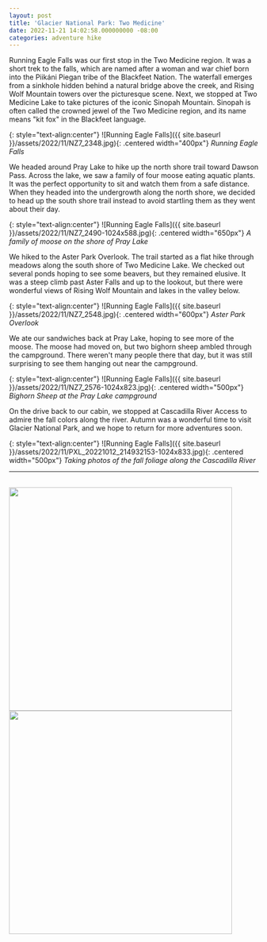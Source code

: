 ```yaml
---
layout: post
title: 'Glacier National Park: Two Medicine'
date: 2022-11-21 14:02:58.000000000 -08:00
categories: adventure hike
---
```


<link rel="stylesheet" href="{{ site.baseurl }}/assets/post-styles.css">

Running Eagle Falls was our first stop in the Two Medicine region. It was a short trek to the falls, which are named after a woman and war chief born into the Piikáni Piegan tribe of the Blackfeet Nation. The waterfall emerges from a sinkhole hidden behind a natural bridge above the creek, and Rising Wolf Mountain towers over the picturesque scene. Next, we stopped at Two Medicine Lake to take pictures of the iconic Sinopah Mountain. Sinopah is often called the crowned jewel of the Two Medicine region, and its name means "kit fox" in the Blackfeet language.

{: style="text-align:center"}
![Running Eagle Falls]({{ site.baseurl }}/assets/2022/11/NZ7_2348.jpg){: .centered width="400px"}
*Running Eagle Falls*

We headed around Pray Lake to hike up the north shore trail toward Dawson Pass. Across the lake, we saw a family of four moose eating aquatic plants. It was the perfect opportunity to sit and watch them from a safe distance. When they headed into the undergrowth along the north shore, we decided to head up the south shore trail instead to avoid startling them as they went about their day.

{: style="text-align:center"}
![Running Eagle Falls]({{ site.baseurl }}/assets/2022/11/NZ7_2490-1024x588.jpg){: .centered width="650px"}
*A family of moose on the shore of Pray Lake*

We hiked to the Aster Park Overlook. The trail started as a flat hike through meadows along the south shore of Two Medicine Lake. We checked out several ponds hoping to see some beavers, but they remained elusive. It was a steep climb past Aster Falls and up to the lookout, but there were wonderful views of Rising Wolf Mountain and lakes in the valley below.

{: style="text-align:center"}
![Running Eagle Falls]({{ site.baseurl }}/assets/2022/11/NZ7_2548.jpg){: .centered width="600px"}
*Aster Park Overlook*

We ate our sandwiches back at Pray Lake, hoping to see more of the moose. The moose had moved on, but two bighorn sheep ambled through the campground. There weren't many people there that day, but it was still surprising to see them hanging out near the campground.

{: style="text-align:center"}
![Running Eagle Falls]({{ site.baseurl }}/assets/2022/11/NZ7_2576-1024x823.jpg){: .centered width="500px"}
*Bighorn Sheep at the Pray Lake campground*

On the drive back to our cabin, we stopped at Cascadilla River Access to admire the fall colors along the river. Autumn was a wonderful time to visit Glacier National Park, and we hope to return for more adventures soon.

{: style="text-align:center"}
![Running Eagle Falls]({{ site.baseurl }}/assets/2022/11/PXL_20221012_214932153-1024x833.jpg){: .centered width="500px"}
*Taking photos of the fall foliage along the Cascadilla River*

---
<br>
<div class="gallerycontainer">
  <div>
    <img src="{{ site.baseurl }}/assets/2022/11/NZ7_2386.jpg" height="450px" title="" class="marginonright">
  </div>
  <div>
    <img src="{{ site.baseurl }}/assets/2022/11/NZ7_2374.jpg" height="450px" title="">
  </div>
</div>
